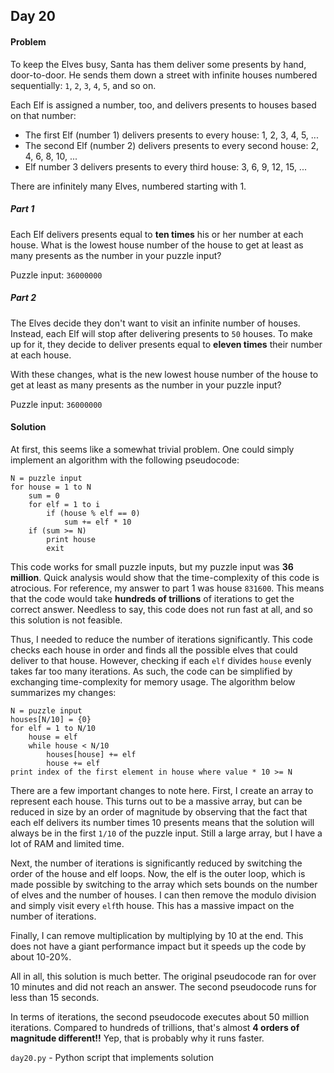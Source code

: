 ## Day 20

#### Problem
To keep the Elves busy, Santa has them deliver some presents by hand,
door-to-door. He sends them down a street with infinite houses numbered
sequentially: `1`, `2`, `3`, `4`, `5`, and so on.

Each Elf is assigned a number, too, and delivers presents to houses based on
that number:

* The first Elf (number 1) delivers presents to every house: 1, 2, 3, 4, 5, ...
* The second Elf (number 2) delivers presents to every second house: 2, 4, 6, 8, 10, ...
* Elf number 3 delivers presents to every third house: 3, 6, 9, 12, 15, ...

There are infinitely many Elves, numbered starting with 1.

##### Part 1
Each Elf delivers presents equal to **ten times** his or her number at each
house. What is the lowest house number of the house to get at least as many
presents as the number in your puzzle input?

Puzzle input: `36000000`

##### Part 2
The Elves decide they don't want to visit an infinite number of houses. Instead,
each Elf will stop after delivering presents to `50` houses. To make up for it,
they decide to deliver presents equal to **eleven times** their number at each
house.

With these changes, what is the new lowest house number of the house to get at
least as many presents as the number in your puzzle input?

Puzzle input: `36000000`

#### Solution
At first, this seems like a somewhat trivial problem. One could simply implement
an algorithm with the following pseudocode:

    N = puzzle input
    for house = 1 to N
        sum = 0
        for elf = 1 to i
            if (house % elf == 0)
                sum += elf * 10
        if (sum >= N)
            print house
            exit

This code works for small puzzle inputs, but my puzzle input was **36 million**.
Quick analysis would show that the time-complexity of this code is atrocious.
For reference, my answer to part 1 was house `831600`. This means that the code
would take **hundreds of trillions** of iterations to get the correct answer.
Needless to say, this code does not run fast at all, and so this solution is
not feasible.

Thus, I needed to reduce the number of iterations significantly. This code
checks each house in order and finds all the possible elves that could deliver
to that house. However, checking if each `elf` divides `house` evenly takes far
too many iterations. As such, the code can be simplified by exchanging
time-complexity for memory usage. The algorithm below summarizes my changes:

    N = puzzle input
    houses[N/10] = {0}
    for elf = 1 to N/10
        house = elf
        while house < N/10
            houses[house] += elf    
            house += elf
    print index of the first element in house where value * 10 >= N

There are a few important changes to note here. First, I create an array to
represent each house. This turns out to be a massive array, but can be reduced
in size by an order of magnitude by observing that the fact that each elf
delivers its number times 10 presents means that the solution will always be in
the first `1/10` of the puzzle input. Still a large array, but I have a lot of
RAM and limited time.

Next, the number of iterations is significantly reduced by switching the order
of the house and elf loops. Now, the elf is the outer loop, which is made
possible by switching to the array which sets bounds on the number of elves
and the number of houses. I can then remove the modulo division and simply visit
every `elf`th house. This has a massive impact on the number of iterations.

Finally, I can remove multiplication by multiplying by 10 at the end. This does
not have a giant performance impact but it speeds up the code by about 10-20%.

All in all, this solution is much better. The original pseudocode ran
for over 10 minutes and did not reach an answer. The second pseudocode runs for
less than 15 seconds.

In terms of iterations, the second pseudocode executes about 50 million
iterations. Compared to hundreds of trillions, that's almost **4 orders of
magnitude different!!** Yep, that is probably why it runs faster.

`day20.py` - Python script that implements solution
